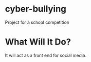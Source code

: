 # cyber-bullying
Project for a school competition

# What Will It Do?
It will act as a front end for social media.
